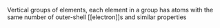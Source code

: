 Vertical groups of elements, each element in a group has atoms with the same number of outer-shell [[electron]]s and similar properties